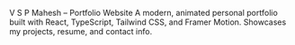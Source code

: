 V S P Mahesh – Portfolio Website
A modern, animated personal portfolio built with React, TypeScript, Tailwind CSS, and Framer Motion.
Showcases my projects, resume, and contact info.
